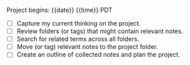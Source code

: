 Project begins: {{date}} {{time}} PDT
- [ ] Capture my current thinking on the project.
- [ ] Review folders (or tags) that might contain relevant notes.
- [ ] Search for related terms across all folders.
- [ ] Move (or tag) relevant notes to the project folder.
- [ ] Create an outline of collected notes and plan the project.